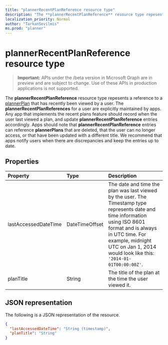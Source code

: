 ```yaml
---
title: "plannerRecentPlanReference resource type"
description: "The **plannerRecentPlanReference** resource type repesents a reference to a plannerPlan that has recently been viewed by a user. "
localization_priority: Normal
author: "TarkanSevilmis"
ms.prod: "planner"
---
```


# plannerRecentPlanReference resource type

> **Important:** APIs under the /beta version in Microsoft Graph are in preview and are subject to change. Use of these APIs in production applications is not supported.

The **plannerRecentPlanReference** resource type repesents a reference to a [plannerPlan](plannerplan.md) that has recently been viewed by a user. 
The **plannerRecentPlanReferences** for a user are explicitly maintained by apps. Any app that implements the recent plans feature should record when the user last viewed a plan, and update **plannerRecentPlanReference** entries accordingly.
Apps should note that **plannerRecentPlanReference** entries can reference **plannerPlans** that are deleted, that the user can no longer access, or that have been updated with a different title.
We recommend that apps notify users when there are discrepancies and keep the entries up to date.

## Properties
| Property	   | Type	|Description|
|:---------------|:--------|:----------|
|lastAccessedDateTime|DateTimeOffset|The date and time the plan was last viewed by the user. The Timestamp type represents date and time information using ISO 8601 format and is always in UTC time. For example, midnight UTC on Jan 1, 2014 would look like this: `'2014-01-01T00:00:00Z'`.|
|planTitle|String|The title of the plan at the time the user viewed it.|

## JSON representation

The following is a JSON representation of the resource.

<!-- {
  "blockType": "resource",
  "optionalProperties": [

  ],
  "@odata.type": "microsoft.graph.plannerRecentPlanReference"
}-->

```json
{
  "lastAccessedDateTime": "String (timestamp)",
  "planTitle": "String"
}

```

<!-- uuid: 8fcb5dbc-d5aa-4681-8e31-b001d5168d79
2015-10-25 14:57:30 UTC -->
<!-- {
  "type": "#page.annotation",
  "description": "plannerRecentPlanReference resource",
  "keywords": "",
  "section": "documentation",
  "tocPath": ""
}-->
